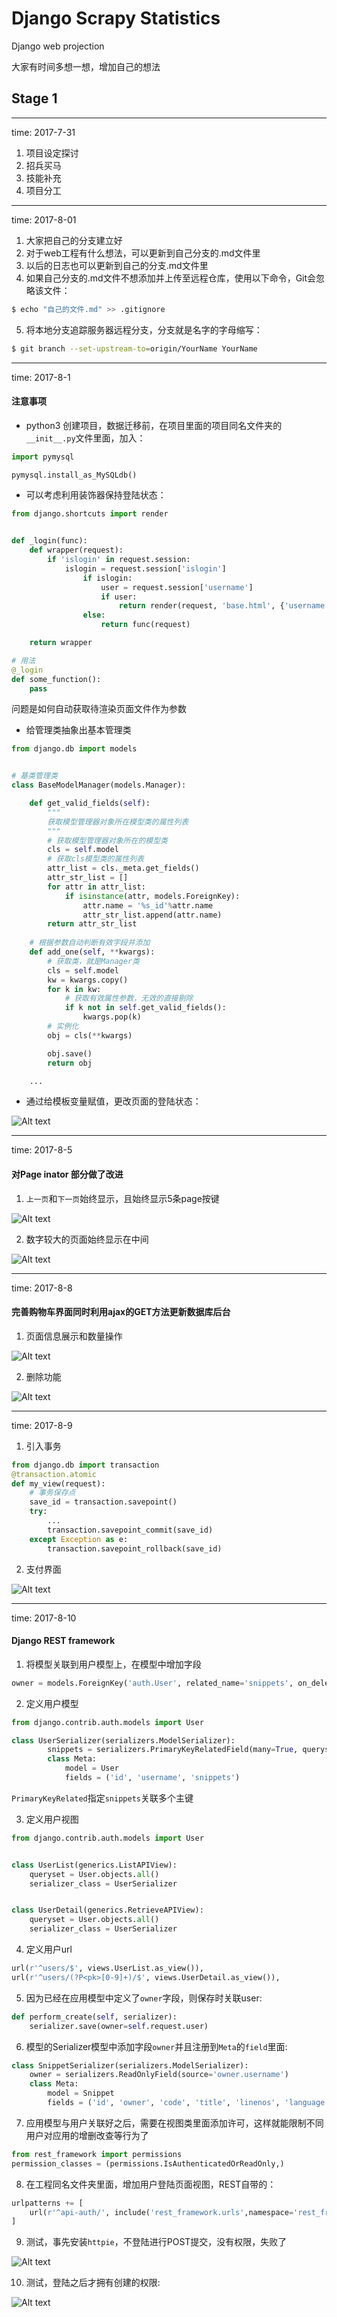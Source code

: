 # Django Scrapy Statistics 
Django web projection

大家有时间多想一想，增加自己的想法

## Stage 1
---
time: 2017-7-31

1. 项目设定探讨
2. 招兵买马
3. 技能补充
4. 项目分工
---
time: 2017-8-01

1. 大家把自己的分支建立好
2. 对于web工程有什么想法，可以更新到自己分支的.md文件里
3. 以后的日志也可以更新到自己的分支.md文件里
4. 如果自己分支的.md文件不想添加并上传至远程仓库，使用以下命令，Git会忽略该文件：
```bash
$ echo "自己的文件.md" >> .gitignore
```
5. 将本地分支追踪服务器远程分支，分支就是名字的字母缩写：
```bash
$ git branch --set-upstream-to=origin/YourName YourName
```
---
time: 2017-8-1

#### 注意事项
- python3 创建项目，数据迁移前，在项目里面的项目同名文件夹的`__init__.py`文件里面，加入：

```python
import pymysql

pymysql.install_as_MySQLdb()
```
- 可以考虑利用装饰器保持登陆状态：
```python
from django.shortcuts import render


def _login(func):
    def wrapper(request):
        if 'islogin' in request.session:
            islogin = request.session['islogin']
                if islogin:
                    user = request.session['username']
                    if user:
                        return render(request, 'base.html', {'username':user})
                else:
                    return func(request)

    return wrapper

# 用法
@_login
def some_function():
    pass

```
问题是如何自动获取待渲染页面文件作为参数
- 给管理类抽象出基本管理类
```python
from django.db import models


# 基类管理类
class BaseModelManager(models.Manager):

    def get_valid_fields(self):
        """
        获取模型管理器对象所在模型类的属性列表
        """
        # 获取模型管理器对象所在的模型类
        cls = self.model
        # 获取cls模型类的属性列表
        attr_list = cls._meta.get_fields()
        attr_str_list = []
        for attr in attr_list:
            if isinstance(attr, models.ForeignKey):
                attr.name = '%s_id'%attr.name
                attr_str_list.append(attr.name)
        return attr_str_list
                
    # 根据参数自动判断有效字段并添加
    def add_one(self, **kwargs):
        # 获取类，就是Manager类
        cls = self.model
        kw = kwargs.copy()
        for k in kw:
            # 获取有效属性参数，无效的直接剔除
            if k not in self.get_valid_fields():
                kwargs.pop(k)
        # 实例化
        obj = cls(**kwargs)

        obj.save()
        return obj

    ...
```
- 通过给模板变量赋值，更改页面的登陆状态：

![Alt text](./pics/login.png "login")

---
time: 2017-8-5

#### 对Page inator 部分做了改进
1. `上一页`和`下一页`始终显示，且始终显示5条page按键


![Alt text](./pics/pageinator3.png "")

2. 数字较大的页面始终显示在中间

![Alt text](./pics/pageinator2.png "")

---
time: 2017-8-8

#### 完善购物车界面同时利用ajax的GET方法更新数据库后台
1. 页面信息展示和数量操作

![Alt text](./pics/cart.png)

2. 删除功能

![Alt text](./pics/delete.png)

---
time: 2017-8-9
1. 引入事务
```python
from django.db import transaction
@transaction.atomic
def my_view(request):
    # 事务保存点
    save_id = transaction.savepoint()
    try:
        ...
        transaction.savepoint_commit(save_id)
    except Exception as e:
        transaction.savepoint_rollback(save_id)
```
2. 支付界面

![Alt text](./pics/支付.png)

---
time: 2017-8-10

#### Django REST framework
1. 将模型关联到用户模型上，在模型中增加字段
```python
owner = models.ForeignKey('auth.User', related_name='snippets', on_delete=models.CASCADE)
```

2. 定义用户模型
```python
from django.contrib.auth.models import User

class UserSerializer(serializers.ModelSerializer):
        snippets = serializers.PrimaryKeyRelatedField(many=True, queryset=Snippet.objects.all())
        class Meta:
            model = User
            fields = ('id', 'username', 'snippets')
```
`PrimaryKeyRelated`指定`snippets`关联多个主键

3. 定义用户视图
```python
from django.contrib.auth.models import User


class UserList(generics.ListAPIView):
    queryset = User.objects.all()
    serializer_class = UserSerializer


class UserDetail(generics.RetrieveAPIView):
    queryset = User.objects.all()
    serializer_class = UserSerializer
```
4. 定义用户url
```python
url(r'^users/$', views.UserList.as_view()),
url(r'^users/(?P<pk>[0-9]+)/$', views.UserDetail.as_view()),
```
5. 因为已经在应用模型中定义了`owner`字段，则保存时关联user:
```python
def perform_create(self, serializer):
    serializer.save(owner=self.request.user)
```
6. 模型的Serializer模型中添加字段`owner`并且注册到`Meta`的`field`里面:
```python
class SnippetSerializer(serializers.ModelSerializer):
    owner = serializers.ReadOnlyField(source='owner.username')
    class Meta:
        model = Snippet
        fields = ('id', 'owner', 'code', 'title', 'linenos', 'language', 'style')
```
7. 应用模型与用户关联好之后，需要在视图类里面添加许可，这样就能限制不同用户对应用的增删改查等行为了
```python
from rest_framework import permissions
permission_classes = (permissions.IsAuthenticatedOrReadOnly,)
```
8. 在工程同名文件夹里面，增加用户登陆页面视图，REST自带的：
```python
urlpatterns += [
    url(r'^api-auth/', include('rest_framework.urls',namespace='rest_framework')),
]
```
9. 测试，事先安装`httpie`，不登陆进行POST提交，没有权限，失败了

![Alt text](./pics/rest_no_auth.png)

10. 测试，登陆之后才拥有创建的权限:

![Alt text](./pics/rest_auth.png)
